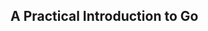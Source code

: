 <!--
{
"name" : "practical-introduction",
"version" : "0.1",
"title" : "A Practical Introduction to Go",
"description" : "I will show you how to develop a simple network server that does something useful and is easy to understand.",
"freshnessDate" : 2012-01-01,
"homepage" : "http://synflood.at/tmp/golang-slides/mrmcd2012.html#1",
"canonicalSource" : "http://synflood.at/tmp/golang-slides/mrmcd2012.html#1",
"license" : "All Rights Reserved"
}
-->

<!-- @section -->

## A Practical Introduction to Go

<!-- @link, "url" : "http://synflood.at/tmp/golang-slides/mrmcd2012.html#5", "text": "Go through the slides." -->
